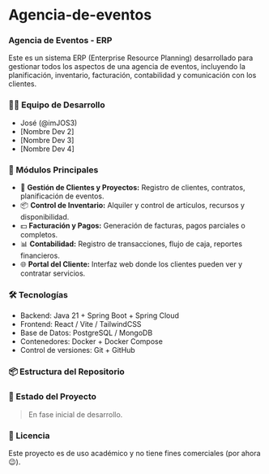 # Agencia-de-eventos
### Agencia de Eventos - ERP

Este es un sistema ERP (Enterprise Resource Planning) desarrollado para gestionar todos los aspectos de una agencia de eventos, incluyendo la planificación, inventario, facturación, contabilidad y comunicación con los clientes.

### 🧑‍💻 Equipo de Desarrollo

- José (@imJOS3)
- [Nombre Dev 2]
- [Nombre Dev 3]
- [Nombre Dev 4]

### 🧩 Módulos Principales

- 🎯 **Gestión de Clientes y Proyectos:** Registro de clientes, contratos, planificación de eventos.
- 📦 **Control de Inventario:** Alquiler y control de artículos, recursos y disponibilidad.
- 💵 **Facturación y Pagos:** Generación de facturas, pagos parciales o completos.
- 📊 **Contabilidad:** Registro de transacciones, flujo de caja, reportes financieros.
- 🌐 **Portal del Cliente:** Interfaz web donde los clientes pueden ver y contratar servicios.

### 🛠️ Tecnologías

- Backend: Java 21 + Spring Boot + Spring Cloud
- Frontend: React / Vite / TailwindCSS
- Base de Datos: PostgreSQL / MongoDB
- Contenedores: Docker + Docker Compose
- Control de versiones: Git + GitHub

### 📦 Estructura del Repositorio

### 🚧 Estado del Proyecto

> En fase inicial de desarrollo.

### 📄 Licencia

Este proyecto es de uso académico y no tiene fines comerciales (por ahora 😉).
